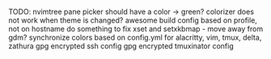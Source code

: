 TODO:
nvimtree pane picker should have a color -> green?
colorizer does not work when theme is changed?
awesome build config based on profile, not on hostname
do something to fix xset and setxkbmap - move away from gdm?
synchronize colors based on config.yml for alacritty, vim, tmux, delta, zathura
gpg encrypted ssh config
gpg encrypted tmuxinator config
